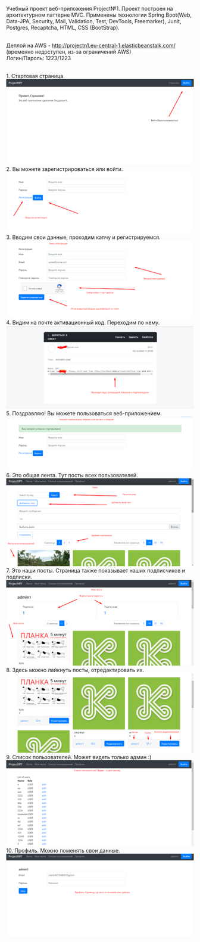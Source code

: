 Учебный проект веб-приложения Project№1. Проект построен на архитектурном паттерне MVC. Применены технологии Spring Boot(Web, Data-JPA, Security, Mail, Validation, Test, DevTools, Freemarker), Junit, Postgres, Recaptcha, HTML, CSS (BootStrap).

<br>Деплой на AWS - http://projectn1.eu-central-1.elasticbeanstalk.com/ (временно недоступен, из-за ограничений AWS)
<br> Логин/Пароль: 1223/1223

<br> 1. Стартовая страница.
<br>![Screenshot](Screenshot_9.png)
<br> 2. Вы можете зарегистрироваться или войти.
<br>![Screenshot](Screenshot_10.png)
<br> 3. Вводим свои данные, проходим капчу и регистрируемся.
<br>![Screenshot](Screenshot_11.png)
<br> 4. Видим на почте активационный код. Переходим по нему.
<br>![Screenshot](Screenshot_4.png)
<br> 5. Поздравляю! Вы можете пользоваться веб-приложением.
<br>![Screenshot](Screenshot_6.png)
<br> 6. Это общая лента. Тут посты всех пользователей.
<br>![Screenshot](Screenshot_12.png)
<br> 7. Это наши посты. Страница также показывает наших подписчиков и подписки. 
<br>![Screenshot](Screenshot_13.png)
<br> 8. Здесь можно лайкнуть посты, отредактировать их.
<br>![Screenshot](Screenshot_14.png)
<br> 9. Список пользователей. Может видеть только админ :)
<br>![Screenshot](Screenshot_15.png)
<br> 10. Профиль. Можно поменять свои данные.
<br>![Screenshot](Screenshot_17.png)
